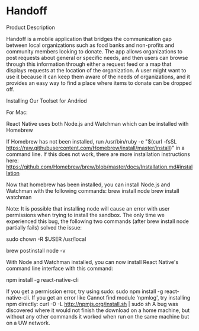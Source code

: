 # Handoff

Product Description

Handoff is a mobile application that bridges the communication gap between local organizations such as food banks and non-profits and community members looking to donate. The app allows organizations to post requests about general or specific needs, and then users can browse through this information through either a request feed or a map that displays requests at the location of the organization. A user might want to use it because it can keep them aware of the needs of organizations, and it provides an easy way to find a place where items to donate can be dropped off.

Installing Our Toolset for Andriod

For Mac:

React Native uses both Node.js and Watchman which can be installed with Homebrew

If Homebrew has not been installed, run 
/usr/bin/ruby -e "$(curl -fsSL https://raw.githubusercontent.com/Homebrew/install/master/install)"
in a command line. If this does not work, there are more installation instructions here:
https://github.com/Homebrew/brew/blob/master/docs/Installation.md#installation

Now that homebrew has been installed, you can install Node.js and Watchman with the following commands:
brew install node
brew install watchman

Note: It is possible that installing node will cause an error with user permissions when trying to install the sandbox. The only time we experienced this bug, the following two commands (after brew install node partially fails) solved the issue:

sudo chown -R $USER /usr/local

brew postinstall node -v

With Node and Watchman installed, you can now install React Native's command line interface with this command:

npm install -g react-native-cli

If you get a permission error, try using sudo: sudo npm install -g react-native-cli.
If you get an error like Cannot find module 'npmlog', try installing npm directly: curl -0 -L http://npmjs.org/install.sh | sudo sh
A bug was discovered where it would not finish the download on a home machine, but without any other commands it worked when run on the same machine but on a UW network.

